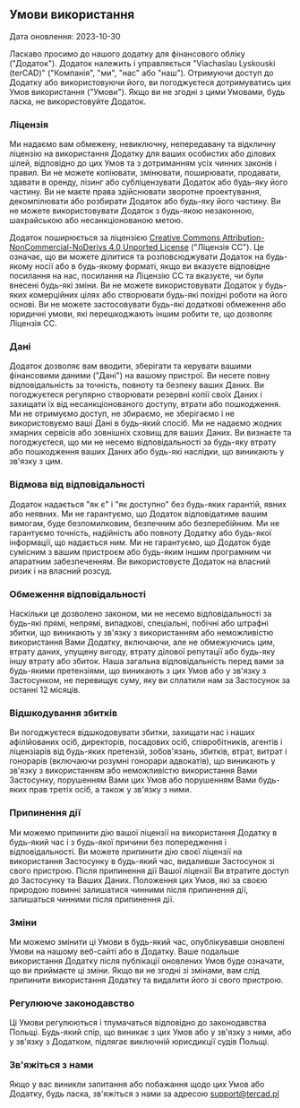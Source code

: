 ## Умови використання

Дата оновлення: 2023-10-30

Ласкаво просимо до нашого додатку для фінансового обліку ("Додаток"). Додаток належить і управляється "Viachaslau 
Lyskouski (terCAD)" ("Компанія", "ми", "нас" або "наш"). Отримуючи доступ до Додатку або використовуючи його, ви 
погоджуєтеся дотримуватись цих Умов використання ("Умови"). Якщо ви не згодні з цими Умовами, будь ласка, не 
використовуйте Додаток.

### Ліцензія

Ми надаємо вам обмежену, невиключну, непередавану та відкличну ліцензію на використання Додатку для ваших особистих або 
ділових цілей, відповідно до цих Умов та з дотриманням усіх чинних законів і правил. Ви не можете копіювати, змінювати, 
поширювати, продавати, здавати в оренду, лізинг або субліцензувати Додаток або будь-яку його частину. Ви не маєте права 
здійснювати зворотне проектування, декомпілювати або розбирати Додаток або будь-яку його частину. Ви не можете 
використовувати Додаток з будь-якою незаконною, шахрайською або несанкціонованою метою.

Додаток поширюється за ліцензією 
[Creative Commons Attribution-NonCommercial-NoDerivs 4.0 Unported License](https://creativecommons.org/licenses/by-nc-nd/4.0/deed.en) 
("Ліцензія CC"). Це означає, що ви можете ділитися та розповсюджувати Додаток на будь-якому носії або в будь-якому 
форматі, якщо ви вказуєте відповідне посилання на нас, посилання на Ліцензію СС та вказуєте, чи були внесені будь-які 
зміни. Ви не можете використовувати Додаток у будь-яких комерційних цілях або створювати будь-які похідні роботи на 
його основі. Ви не можете застосовувати будь-які додаткові обмеження або юридичні умови, які перешкоджають іншим робити 
те, що дозволяє Ліцензія CC.

### Дані

Додаток дозволяє вам вводити, зберігати та керувати вашими фінансовими даними ("Дані") на вашому пристрої. Ви несете 
повну відповідальність за точність, повноту та безпеку ваших Даних. Ви погоджуєтеся регулярно створювати резервні 
копії своїх Даних і захищати їх від несанкціонованого доступу, втрати або пошкодження. Ми не отримуємо доступ, не 
збираємо, не зберігаємо і не використовуємо ваші Дані в будь-який спосіб. Ми не надаємо жодних хмарних сервісів або 
зовнішніх сховищ для ваших Даних. Ви визнаєте та погоджуєтеся, що ми не несемо відповідальності за будь-яку втрату 
або пошкодження ваших Даних або будь-які наслідки, що виникають у зв'язку з цим.

### Відмова від відповідальності

Додаток надається "як є" і "як доступно" без будь-яких гарантій, явних або неявних. Ми не гарантуємо, що Додаток 
відповідатиме вашим вимогам, буде безпомилковим, безпечним або безперебійним. Ми не гарантуємо точність, надійність 
або повноту Додатку або будь-якої інформації, що надається ним. Ми не гарантуємо, що Додаток буде сумісним з вашим 
пристроєм або будь-яким іншим програмним чи апаратним забезпеченням. Ви використовуєте Додаток на власний ризик і на 
власний розсуд.

### Обмеження відповідальності

Наскільки це дозволено законом, ми не несемо відповідальності за будь-які прямі, непрямі, випадкові, спеціальні, 
побічні або штрафні збитки, що виникають у зв'язку з використанням або неможливістю використання Вами Додатку, 
включаючи, але не обмежуючись цим, втрату даних, упущену вигоду, втрату ділової репутації або будь-яку іншу втрату 
або збиток. Наша загальна відповідальність перед вами за будь-якими претензіями, що виникають з цих Умов або у зв'язку 
з Застосунком, не перевищує суму, яку ви сплатили нам за Застосунок за останні 12 місяців.

### Відшкодування збитків

Ви погоджуєтеся відшкодовувати збитки, захищати нас і наших афілійованих осіб, директорів, посадових осіб, 
співробітників, агентів і ліцензіарів від будь-яких претензій, зобов'язань, збитків, втрат, витрат і гонорарів 
(включаючи розумні гонорари адвокатів), що виникають у зв'язку з використанням або неможливістю використання Вами 
Застосунку, порушенням Вами цих Умов або порушенням Вами будь-яких прав третіх осіб, а також у зв'язку з ними.

### Припинення дії

Ми можемо припинити дію вашої ліцензії на використання Додатку в будь-який час і з будь-якої причини без попередження 
і відповідальності. Ви можете припинити дію своєї ліцензії на використання Застосунку в будь-який час, видаливши 
Застосунок зі свого пристрою. Після припинення дії Вашої ліцензії Ви втратите доступ до Застосунку та Ваших Даних. 
Положення цих Умов, які за своєю природою повинні залишатися чинними після припинення дії, залишаться чинними після 
припинення дії.

### Зміни

Ми можемо змінити ці Умови в будь-який час, опублікувавши оновлені Умови на нашому веб-сайті або в Додатку. Ваше 
подальше використання Додатку після публікації оновлених Умов буде означати, що ви приймаєте ці зміни. Якщо ви не 
згодні зі змінами, вам слід припинити використання Додатку та видалити його зі свого пристрою.

### Регулююче законодавство

Ці Умови регулюються і тлумачаться відповідно до законодавства Польщі. Будь-який спір, що виникає з цих Умов або у 
зв'язку з ними, або у зв'язку з Додатком, підлягає виключній юрисдикції судів Польщі.

### Зв'яжіться з нами

Якщо у вас виникли запитання або побажання щодо цих Умов або Додатку, будь ласка, зв'яжіться з нами за адресою 
support@tercad.pl
